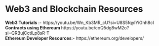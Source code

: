 <h1>Web3 and Blockchain Resources </h1>
<strong> Web3 Tutorials</strong> :- https://youtu.be/Wn_Kb3MR_cU?si=U8S5fqylYiGhh8cI
<br>
<strong> Contracts using Ethereum </strong>https://youtu.be/coQ5dg8wM2o?si=QRBujCctILp8sR-T
<br>
<b>Ethereum Developer Resources</b>:- https://ethereum.org/developers/


